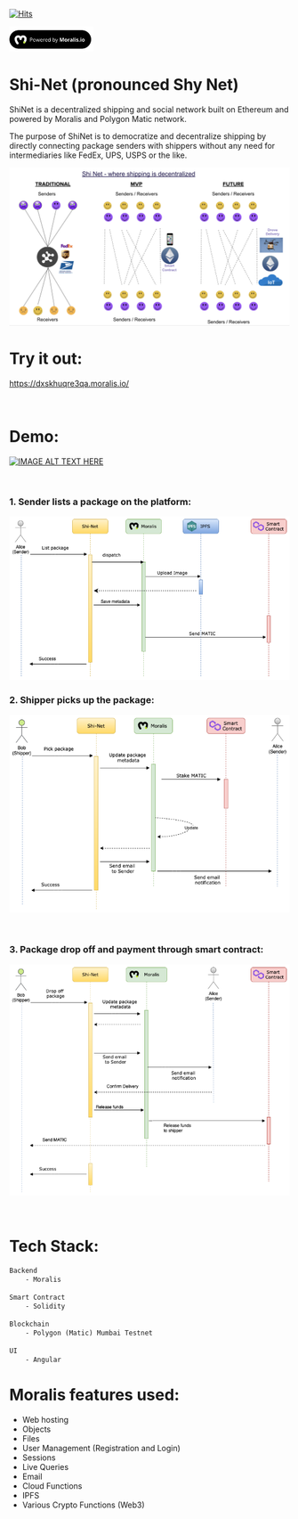 [![Hits](https://hits.seeyoufarm.com/api/count/incr/badge.svg?url=https://dxskhuqre3qa.moralis.io&count_bg=%2379C83D&title_bg=%23555555&icon=&icon_color=%23E7E7E7&title=hits&edge_flat=false)](https://dxskhuqre3qa.moralis.io/)


<img src="src/assets/moralis.png" width=30%/>


# Shi-Net (pronounced Shy Net)

ShiNet is a decentralized shipping and social network built on Ethereum and powered by Moralis and Polygon Matic network.

The purpose of ShiNet is to democratize and decentralize shipping by directly connecting 
package senders with shippers without any need for intermediaries like FedEx, UPS, USPS or the like.


![Alt text here](src/assets/shinet.png)



# Try it out:

https://dxskhuqre3qa.moralis.io/

<br/>

# Demo:
[![IMAGE ALT TEXT HERE](https://img.youtube.com/vi/obbbXE5fLHY/0.jpg)](https://www.youtube.com/watch?v=obbbXE5fLHY)

<br/>

### 1. Sender lists a package on the platform:



![Alt text here](src/assets/uml/Shinet-Page-1.png)
<br/>

### 2. Shipper picks up the package:


![Alt text here](src/assets/uml/Shinet-Page-2.png)

<br/>

### 3. Package drop off and payment through smart contract:
![Alt text here](src/assets/uml/Shinet-Page-3.png)

<br/>

# Tech Stack:

```
Backend
    - Moralis    

Smart Contract
    - Solidity

Blockchain
    - Polygon (Matic) Mumbai Testnet

UI
    - Angular    
```

# Moralis features used:

- Web hosting
- Objects
- Files
- User Management (Registration and Login)
- Sessions
- Live Queries
- Email
- Cloud Functions
- IPFS
- Various Crypto Functions (Web3)